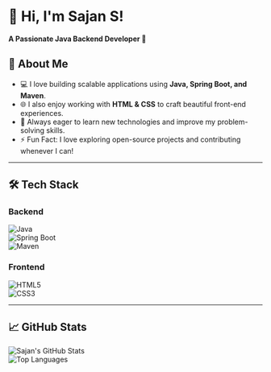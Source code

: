 # 👋 Hi, I'm Sajan S!  
**A Passionate Java Backend Developer 🚀**  


## 🌱 **About Me**  
- 💻 I love building scalable applications using **Java, Spring Boot, and Maven**.  
- 🌐 I also enjoy working with **HTML & CSS** to craft beautiful front-end experiences.  
- 🎯 Always eager to learn new technologies and improve my problem-solving skills.  
- ⚡ Fun Fact: I love exploring open-source projects and contributing whenever I can!  

---

## 🛠 **Tech Stack**  
### Backend  
![Java](https://img.shields.io/badge/Java-ED8B00?style=for-the-badge&logo=java&logoColor=white)  
![Spring Boot](https://img.shields.io/badge/Spring_Boot-6DB33F?style=for-the-badge&logo=spring-boot&logoColor=white)  
![Maven](https://img.shields.io/badge/Maven-C71A36?style=for-the-badge&logo=apache-maven&logoColor=white)  

### Frontend  
![HTML5](https://img.shields.io/badge/HTML5-E34F26?style=for-the-badge&logo=html5&logoColor=white)  
![CSS3](https://img.shields.io/badge/CSS3-1572B6?style=for-the-badge&logo=css3&logoColor=white)  

---

## 📈 **GitHub Stats**  
![Sajan's GitHub Stats](https://github-readme-stats.vercel.app/api?username=sajansuvarnan&show_icons=true&theme=radical)  
![Top Languages](https://github-readme-stats.vercel.app/api/top-langs/?username=sajansuvarnan&layout=compact&theme=radical)  

